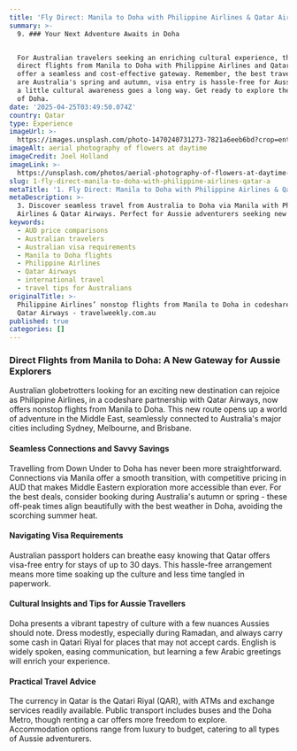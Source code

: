 ```yaml
---
title: 'Fly Direct: Manila to Doha with Philippine Airlines & Qatar Airways'
summary: >-
  9. ### Your Next Adventure Awaits in Doha


  For Australian travelers seeking an enriching cultural experience, the new
  direct flights from Manila to Doha with Philippine Airlines and Qatar Airways
  offer a seamless and cost-effective gateway. Remember, the best travel times
  are Australia's spring and autumn, visa entry is hassle-free for Aussies, and
  a little cultural awareness goes a long way. Get ready to explore the wonders
  of Doha.
date: '2025-04-25T03:49:50.074Z'
country: Qatar
type: Experience
imageUrl: >-
  https://images.unsplash.com/photo-1470240731273-7821a6eeb6bd?crop=entropy&cs=tinysrgb&fit=max&fm=jpg&ixid=M3w3Mzk5OTB8MHwxfHNlYXJjaHwxfHwxMS4lMjBRYXRhciUyMDEzLiUyMEN1bHR1cmUlMkMlMjBBZHZlbnR1cmUlMjB0cmF2ZWwlMjBsYW5kc2NhcGV8ZW58MHwwfHx8MTc0NTU1Mjk4OXww&ixlib=rb-4.0.3&q=80&w=1080
imageAlt: aerial photography of flowers at daytime
imageCredit: Joel Holland
imageLink: >-
  https://unsplash.com/photos/aerial-photography-of-flowers-at-daytime-TRhGEGdw-YY
slug: 1-fly-direct-manila-to-doha-with-philippine-airlines-qatar-a
metaTitle: '1. Fly Direct: Manila to Doha with Philippine Airlines & Qatar Airways'
metaDescription: >-
  3. Discover seamless travel from Australia to Doha via Manila with Philippine
  Airlines & Qatar Airways. Perfect for Aussie adventurers seeking new cultures.
keywords:
  - AUD price comparisons
  - Australian travelers
  - Australian visa requirements
  - Manila to Doha flights
  - Philippine Airlines
  - Qatar Airways
  - international travel
  - travel tips for Australians
originalTitle: >-
  Philippine Airlines’ nonstop flights from Manila to Doha in codeshare with
  Qatar Airways - travelweekly.com.au
published: true
categories: []
---
```

### Direct Flights from Manila to Doha: A New Gateway for Aussie Explorers

Australian globetrotters looking for an exciting new destination can rejoice as Philippine Airlines, in a codeshare partnership with Qatar Airways, now offers nonstop flights from Manila to Doha. This new route opens up a world of adventure in the Middle East, seamlessly connected to Australia's major cities including Sydney, Melbourne, and Brisbane.

#### Seamless Connections and Savvy Savings

Travelling from Down Under to Doha has never been more straightforward. Connections via Manila offer a smooth transition, with competitive pricing in AUD that makes Middle Eastern exploration more accessible than ever. For the best deals, consider booking during Australia's autumn or spring - these off-peak times align beautifully with the best weather in Doha, avoiding the scorching summer heat.

#### Navigating Visa Requirements

Australian passport holders can breathe easy knowing that Qatar offers visa-free entry for stays of up to 30 days. This hassle-free arrangement means more time soaking up the culture and less time tangled in paperwork.

#### Cultural Insights and Tips for Aussie Travellers

Doha presents a vibrant tapestry of culture with a few nuances Aussies should note. Dress modestly, especially during Ramadan, and always carry some cash in Qatari Riyal for places that may not accept cards. English is widely spoken, easing communication, but learning a few Arabic greetings will enrich your experience.

#### Practical Travel Advice

The currency in Qatar is the Qatari Riyal (QAR), with ATMs and exchange services readily available. Public transport includes buses and the Doha Metro, though renting a car offers more freedom to explore. Accommodation options range from luxury to budget, catering to all types of Aussie adventurers.
